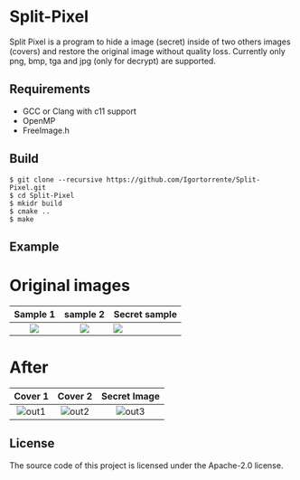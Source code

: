 # Split-Pixel

Split Pixel is a program to hide a image (secret) inside of two others images (covers) and restore the original image without quality loss. 
Currently only png, bmp, tga and jpg (only for decrypt) are supported.

## Requirements

* GCC or Clang with c11 support
* OpenMP
* FreeImage.h

## Build

```
$ git clone --recursive https://github.com/Igortorrente/Split-Pixel.git
$ cd Split-Pixel
$ mkidr build
$ cmake ..
$ make
```

## Example

# Original images

Sample 1                   | sample 2                  |  Secret sample
:-------------------------:|:-------------------------:|:-------------------------
![](https://user-images.githubusercontent.com/18224386/54292277-a6577c00-458c-11e9-83c1-076c84225296.JPG)| ![](https://user-images.githubusercontent.com/18224386/54292284-a6f01280-458c-11e9-8657-2d8b584efef3.JPG) | ![](https://user-images.githubusercontent.com/18224386/54292275-a5bee580-458c-11e9-9ee6-9b6b98fac831.jpg)

# After 

Cover 1                    | Cover 2                   | Secret Image
:-------------------------:|:-------------------------:|:-------------------------:
![out1](https://user-images.githubusercontent.com/18224386/54292279-a6577c00-458c-11e9-99f6-9807ef74f129.png)| ![out2](https://user-images.githubusercontent.com/18224386/54292280-a6577c00-458c-11e9-9256-efc6bf5f3603.png) | ![out3](https://user-images.githubusercontent.com/18224386/54292282-a6f01280-458c-11e9-81e3-ec5001768cf8.png)

## License

The source code of this project is licensed under the Apache-2.0 
license.
